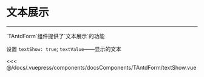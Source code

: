 # 文本展示

---

<common-code-format>
  <docsComponents-TAntdForm-textShow slot="source"></docsComponents-TAntdForm-textShow>
  `TAntdForm`组件提供了`文本展示`的功能

设置 `textShow: true`; `textValue`——显示的文本

<<< @/docs/.vuepress/components/docsComponents/TAntdForm/textShow.vue
</common-code-format>
